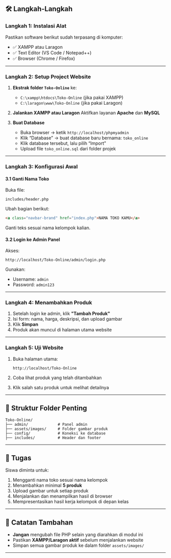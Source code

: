 
## 🛠️ Langkah-Langkah

### **Langkah 1: Instalasi Alat**

Pastikan software berikut sudah terpasang di komputer:

* ✅ XAMPP atau Laragon
* ✅ Text Editor (VS Code / Notepad++)
* ✅ Browser (Chrome / Firefox)

---

### **Langkah 2: Setup Project Website**

1. **Ekstrak folder `Toko-Online`** ke:

   * `C:\xampp\htdocs\Toko-Online` (jika pakai XAMPP)
   * `C:\laragon\www\Toko-Online` (jika pakai Laragon)

2. **Jalankan XAMPP atau Laragon**
   Aktifkan layanan **Apache** dan **MySQL**

3. **Buat Database**

   * Buka browser → ketik `http://localhost/phpmyadmin`
   * Klik “Database” → buat database baru bernama: `toko_online`
   * Klik database tersebut, lalu pilih “Import”
   * Upload file `toko_online.sql` dari folder projek

---

### **Langkah 3: Konfigurasi Awal**

#### 3.1 Ganti Nama Toko

Buka file:

```
includes/header.php
```

Ubah bagian berikut:

```html
<a class="navbar-brand" href="index.php">NAMA TOKO KAMU</a>
```

Ganti teks sesuai nama kelompok kalian.

#### 3.2 Login ke Admin Panel

Akses:

```
http://localhost/Toko-Online/admin/login.php
```

Gunakan:

* Username: `admin`
* Password: `admin123`

---

### **Langkah 4: Menambahkan Produk**

1. Setelah login ke admin, klik **"Tambah Produk"**
2. Isi form: nama, harga, deskripsi, dan upload gambar
3. Klik **Simpan**
4. Produk akan muncul di halaman utama website

---

### **Langkah 5: Uji Website**

1. Buka halaman utama:

   ```
   http://localhost/Toko-Online
   ```
2. Coba lihat produk yang telah ditambahkan
3. Klik salah satu produk untuk melihat detailnya

---

## 📂 Struktur Folder Penting

```
Toko-Online/
├── admin/             # Panel admin
├── assets/images/     # Folder gambar produk
├── config/            # Koneksi ke database
├── includes/          # Header dan footer
```

---

## 🧪 Tugas

Siswa diminta untuk:

1. Mengganti nama toko sesuai nama kelompok
2. Menambahkan minimal **5 produk**
3. Upload gambar untuk setiap produk
4. Menjalankan dan menampilkan hasil di browser
5. Mempresentasikan hasil kerja kelompok di depan kelas

---

## 📝 Catatan Tambahan

* **Jangan** mengubah file PHP selain yang diarahkan di modul ini
* Pastikan **XAMPP/Laragon aktif** sebelum menjalankan website
* Simpan semua gambar produk ke dalam folder `assets/images/`

---
